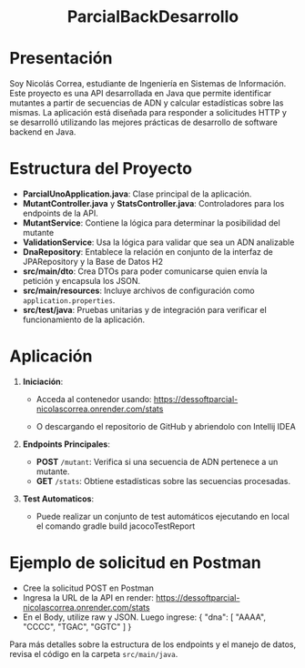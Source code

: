 <div align="center">

# ParcialBackDesarrollo

</div>

# Presentación

Soy Nicolás Correa, estudiante de Ingeniería en Sistemas de Información. Este proyecto es una API desarrollada en Java que permite identificar mutantes a partir de secuencias de ADN y calcular estadísticas sobre las mismas. La aplicación está diseñada para responder a solicitudes HTTP y se desarrolló utilizando las mejores prácticas de desarrollo de software backend en Java.

# Estructura del Proyecto

- **ParcialUnoApplication.java**: Clase principal de la aplicación.
- **MutantController.java** y **StatsController.java**: Controladores para los endpoints de la API.
- **MutantService**: Contiene la lógica para determinar la posibilidad del mutante
- **ValidationService**: Usa la lógica para validar que sea un ADN analizable
- **DnaRepository**: Entablece la relación en conjunto de la interfaz de JPARepository y la Base de Datos H2
- **src/main/dto**: Crea DTOs para poder comunicarse quien envía la petición y encapsula los JSON.
- **src/main/resources**: Incluye archivos de configuración como `application.properties`.
- **src/test/java**: Pruebas unitarias y de integración para verificar el funcionamiento de la aplicación.

# Aplicación

1. **Iniciación**:
   - Acceda al contenedor usando:
https://dessoftparcial-nicolascorrea.onrender.com/stats

   - O descargando el repositorio de GitHub y abriendolo con Intellij IDEA

2. **Endpoints Principales**:
   - **POST** `/mutant`: Verifica si una secuencia de ADN pertenece a un mutante.
   - **GET** `/stats`: Obtiene estadísticas sobre las secuencias procesadas.

3. **Test Automaticos**:
   - Puede realizar un conjunto de test automáticos ejecutando en local el comando
gradle build jacocoTestReport

# Ejemplo de solicitud en Postman
- Cree la solicitud POST en Postman
- Ingresa la URL de la API en render: https://dessoftparcial-nicolascorrea.onrender.com/stats
- En el Body, utilize raw y JSON. Luego ingrese:
{
  "dna": [ "AAAA", "CCCC", "TGAC", "GGTC" ]
}

Para más detalles sobre la estructura de los endpoints y el manejo de datos, revisa el código en la carpeta `src/main/java`.

